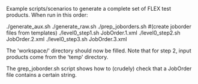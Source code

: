 Example scripts/scenarios to generate a complete set of FLEX test products. When run in this order:

./generate_aux.sh
./generate_raw.sh
./prep_joborders.sh #(create joborder files from  templates)
./level0_step1.sh JobOrder.1.xml
./level0_step2.sh JobOrder.2.xml
./level0_step3.sh JobOrder.3.xml

The 'workspace/' directory should now be filled. Note that for step 2, input products come from the 'temp' directory.

The grep_joborder.sh script shows how to (crudely) check that a JobOrder file contains a certain string.
